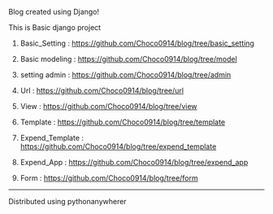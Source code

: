 Blog created using Django!

This is Basic django project

1. Basic_Setting : https://github.com/Choco0914/blog/tree/basic_setting

2. Basic modeling : https://github.com/Choco0914/blog/tree/model

3. setting admin : https://github.com/Choco0914/blog/tree/admin

4. Url : https://github.com/Choco0914/blog/tree/url

5. View : https://github.com/Choco0914/blog/tree/view

6. Template : https://github.com/Choco0914/blog/tree/template

7. Expend_Template : https://github.com/Choco0914/blog/tree/expend_template

8. Expend_App : https://github.com/Choco0914/blog/tree/expend_app

9. Form : https://github.com/Choco0914/blog/tree/form

------------------------------------------------------------------------------------
Distributed using pythonanywherer
